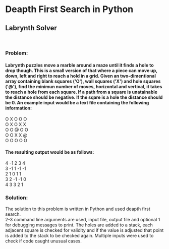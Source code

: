 # Deapth First Search in Python
## Labrynth Solver
<br>

### Problem:

#### Labrynth puzzles move a marble around a maze until it finds a hole to drop though. This is a small version of that where a piece can move up, down, left and right to reach a hold in a grid. Given an two-dimentional array containing blank squares ('O'), wall squares ('X') and hole squares ('@'), find the minimun number of moves, horizontal and vertical, it takes to reach a hole from each square. If a path from a square is unatainable the distance should be negative. If the sqare is a hole the distance should be 0. An example input would be a text file containing the following information:

O X O O O <br>
O X O X X <br>
O O @ O O <br>
O O X X @ <br>
O O O O O <br>

#### The resulting output would be as follows:

4 -1 2 3 4 <br>
3 -1 1 -1 -1 <br>
2 1 0 1 1 <br>
3 2 -1 -1 0 <br>
4 3 3 2 1 <br>

### Solution:

The solution to this problem is written in Python and used deapth first search. <br>
2-3 command line arguments are used, input file, output file and optional 1 for debugging messages to print. The holes are added to a stack, each adjacent square is checked for validity and if the value is adjusted that point is added to the stack to be checked again. Multiple inputs were used to check if code caught unusual cases. 